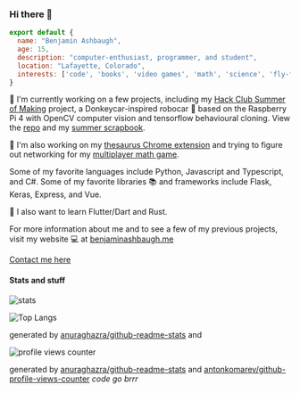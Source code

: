 ### Hi there 👋

```javascript
export default {
  name: "Benjamin Ashbaugh",
  age: 15,
  description: "computer-enthusiast, programmer, and student",
  location: "Lafayette, Colorado",
  interests: ['code', 'books', 'video games', 'math', 'science', 'fly-fishing'],
}
```

:rocket: I'm currently working on a few projects, including my [Hack Club Summer of Making](https://hackclub.com/) project, a Donkeycar-inspired robocar :car: based on the Raspberry Pi 4 with OpenCV computer vision and tensorflow behavioural cloning. View the [repo](https://github.com/scitronboy/robocar) and my [summer scrapbook](https://scrapbook.benjaminashbaugh.me/).

:telescope: I'm also working on my [thesaurus Chrome extension](https://github.com/scitronboy/simply-synonyms) and trying to figure out networking for my [multiplayer math game](https://arithmerace.com/).

Some of my favorite languages include Python, Javascript and Typescript, and C#. Some of my favorite libraries :books: and frameworks include Flask, Keras, Express, and Vue.

:seedling: I also want to learn Flutter/Dart and Rust.

For more information about me and to see a few of my previous projects, visit my website :computer: at [benjaminashbaugh.me](https://benjaminashbaugh.me/)

[Contact me here](https://benjaminashbaugh.me/#contact)

#### Stats and stuff

![stats](https://github-readme-stats.vercel.app/api?username=scitronboy&show_icons=true&count_private=true&theme=merko)

![Top Langs](https://github-readme-stats.vercel.app/api/top-langs/?username=scitronboy&layout=compact)

generated by [anuraghazra/github-readme-stats](https://github.com/scitronboy/github-readme-stats) and 

![profile views counter](https://komarev.com/ghpvc/?username=scitronboy&color=orange)

generated by [anuraghazra/github-readme-stats](https://github.com/scitronboy/github-readme-stats) and [antonkomarev/github-profile-views-counter](https://github.com/antonkomarev/github-profile-views-counter)
_code go brrr_

<!--
**scitronboy/scitronboy** is a ✨ _special_ ✨ repository because its `README.md` (this file) appears on your GitHub profile.

Here are some ideas to get you started:

- 🔭 I’m currently working on ...
- 🌱 I’m currently learning ...
- 👯 I’m looking to collaborate on ...
- 🤔 I’m looking for help with ...
- 💬 Ask me about ...
- 📫 How to reach me: ...
- 😄 Pronouns: ...
- ⚡ Fun fact: ...
-->
